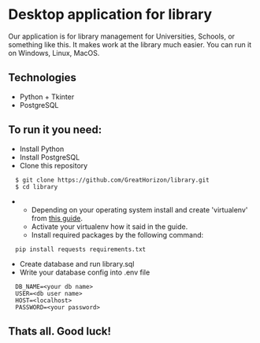 # Desktop application for library

Our application is for library management for Universities, Schools, or something like this.
It makes work at the library much easier.
You can run it on Windows, Linux, MacOS.

## Technologies
 * Python + Tkinter
 * PostgreSQL

## To run it you need:
- Install Python
- Install PostgreSQL
- Clone this repository
```
  $ git clone https://github.com/GreatHorizon/library.git
  $ cd library
```
- - Depending on your operating system install and create 'virtualenv' from [this guide](https://packaging.python.org/guides/installing-using-pip-and-virtual-environments/#creating-a-virtual-environment).
  - Activate your virtualenv how it said in the guide. 
  - Install required packages by the following command:
```
  pip install requests requirements.txt
```
- Create database and run library.sql
- Write your database config into .env file
```
  DB_NAME=<your db name>
  USER=<db user name>
  HOST=<localhost>
  PASSWORD=<your password>
```
## Thats all. Good luck!
